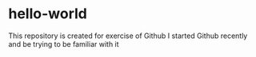 # hello-world
This repository is created for exercise of Github
I started Github recently and be trying to be familiar with it
